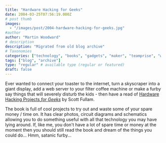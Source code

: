 ```yaml
---
title: "Hardware Hacking for Geeks"
date: 2004-03-25T07:56:19.000Z
# post thumb
images:
  - "/images/post/2004-hardware-hacking-for-geeks.jpg"
#author
author: "Martin Woodward"
# description
description: "Migrated from old blog archive"
# Taxonomies
categories: ["technology", "books", "gadgets", "maker", "teamprise", "web"]
tags: ["blog", "archive"]
type: "regular" # available type (regular or featured)
draft: false
---
```

Ever wanted to connect your toaster to the internet, turn a skyscraper into a giant display, add a web server to your filter coffee machine or make a furby say things that will severely disturb the kids - then have a read of [Hardware Hacking Projects *for Geeks*](http://www.amazon.co.uk/exec/obidos/ASIN/0596003145/woodwardwebcom) by Scott Fullam.

The book is full of cool projects to try out and waste some of your spare money / time on.  It has clear photos, circuit diagrams and schematics allowing you to do something useful with all that technology you may have lying around.  If, like me, you don't have a lot of spare time or money at the moment then you should still read the book and dream of the things you could do...   Hmm, satanic furby...
